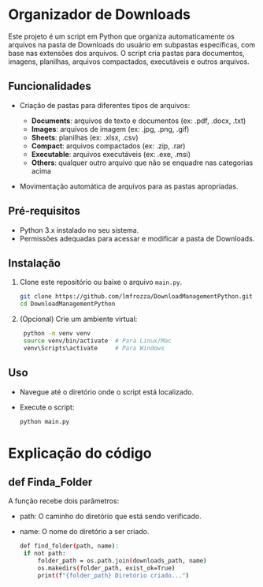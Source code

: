 # Organizador de Downloads

Este projeto é um script em Python que organiza automaticamente os arquivos na pasta de Downloads do usuário em subpastas específicas, com base nas extensões dos arquivos. O script cria pastas para documentos, imagens, planilhas, arquivos compactados, executáveis e outros arquivos.

## Funcionalidades

- Criação de pastas para diferentes tipos de arquivos:
  - **Documents**: arquivos de texto e documentos (ex: .pdf, .docx, .txt)
  - **Images**: arquivos de imagem (ex: .jpg, .png, .gif)
  - **Sheets**: planilhas (ex: .xlsx, .csv)
  - **Compact**: arquivos compactados (ex: .zip, .rar)
  - **Executable**: arquivos executáveis (ex: .exe, .msi)
  - **Others**: qualquer outro arquivo que não se enquadre nas categorias acima

- Movimentação automática de arquivos para as pastas apropriadas.

## Pré-requisitos

- Python 3.x instalado no seu sistema.
- Permissões adequadas para acessar e modificar a pasta de Downloads.

## Instalação

1. Clone este repositório ou baixe o arquivo `main.py`.

   ```bash
   git clone https://github.com/lmfrozza/DownloadManagementPython.git
   cd DownloadManagementPython
   ```
2. (Opcional) Crie um ambiente virtual:

   ```bash
    python -m venv venv
    source venv/bin/activate  # Para Linux/Mac
    venv\Scripts\activate     # Para Windows
   ```
## Uso
- Navegue até o diretório onde o script está localizado.

- Execute o script:
   ```bash
   python main.py
   ```
# Explicação do código

## def Finda_Folder
   
A função recebe dois parâmetros:
- path: O caminho do diretório que está sendo verificado.
- name: O nome do diretório a ser criado.
   
   ```bash
   def find_folder(path, name):
    if not path:
        folder_path = os.path.join(downloads_path, name)
        os.makedirs(folder_path, exist_ok=True)
        print(f"{folder_path} Diretório criado...")
   ```
